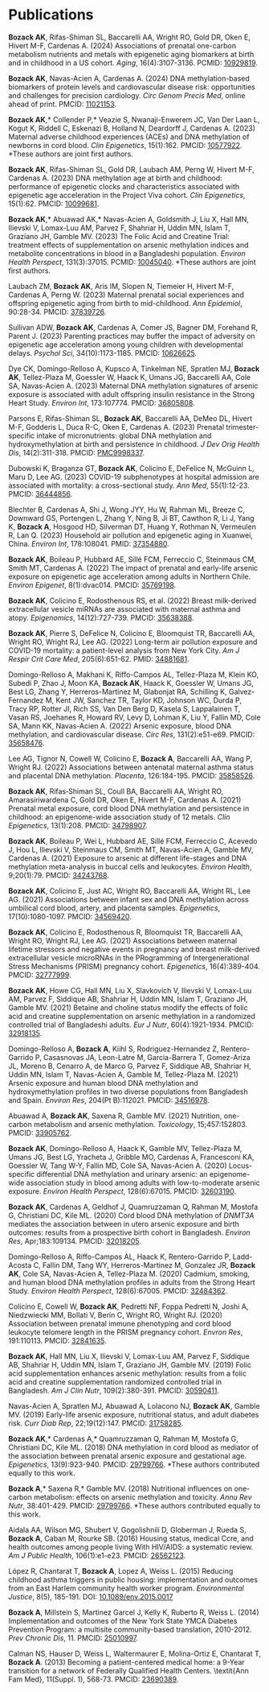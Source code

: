 # Publications

**Bozack AK**, Rifas-Shiman SL, Baccarelli AA, Wright RO, Gold DR, Oken E, Hivert M-F, Cardenas A. (2024) Associations of prenatal one-carbon metabolism nutrients and metals with epigenetic aging biomarkers at birth and in childhood in a US cohort. *Aging*, 16(4):3107-3136. PCMID: [10929819](https://www.ncbi.nlm.nih.gov/pmc/articles/PMC10929819/).

**Bozack AK**, Navas-Acien A, Cardenas A. (2024) DNA methylation-based biomarkers of protein levels and cardiovascular disease risk: opportunities and challenges for precision cardiology. *Circ Genom Precis Med*, online ahead of print. PMCID: [11021153](https://pubmed.ncbi.nlm.nih.gov/38348680/). 

**Bozack AK**,* Collender P,* Veazie S, Nwanaji-Enwerem JC, Van Der Laan L, Kogut K, Riddell C, Eskenazi B, Holland N, Deardorff J, Cardenas A. (2023) Maternal adverse childhood experiences (ACEs) and DNA methylation of newborns in cord blood. *Clin Epigenetics*, 15(1):162. PMCID: [10577922](https://www.ncbi.nlm.nih.gov/pmc/articles/PMC10577922/). *These authors are joint first authors.

**Bozack AK**, Rifas-Shiman SL, Gold DR, Laubach AM, Perng W, Hivert M-F, Cardenas A. (2023) DNA methylation age at birth and childhood: performance of epigenetic clocks and characteristics associated with epigenetic age acceleration in the Project Viva cohort. *Clin Epigenetics*, 15(1):62. PMCID: [10099681](https://www.ncbi.nlm.nih.gov/pmc/articles/PMC10099681/).

 **Bozack AK**,* Abuawad AK,* Navas-Acien A, Goldsmith J, Liu X, Hall MN, Ilievski V, Lomax-Luu AM, Parvez F, Shahriar H, Uddin MN, Islam T, Graziano JH, Gamble MV. (2023) The Folic Acid and Creatine Trial: treatment effects of supplementation on arsenic methylation indices and metabolite concentrations in blood in a Bangladeshi population. *Environ Health Perspect*, 131(3):37015. PCMID: [10045040](http://www.ncbi.nlm.nih.gov/pmc/articles/pmc10045040/). *These authors are joint first authors.

Laubach ZM, **Bozack AK**, Aris IM, Slopen N, Tiemeier H, Hivert M-F, Cardenas A, Perng W. (2023) Maternal prenatal social experiences and offspring epigenetic aging from birth to mid-childhood. *Ann Epidemiol*, 90:28-34. PMCID: [37839726](http://www.ncbi.nlm.nih.gov/pmc/articles/pmc10842218/).
    
Sullivan ADW, **Bozack AK**, Cardenas A, Comer JS, Bagner DM, Forehand R, Parent J. (2023) Parenting practices may buffer the impact of adversity on epigenetic age acceleration among young children with developmental delays. *Psychol Sci*, 34(10):1173-1185. PMCID: [10626625](https://pubmed.ncbi.nlm.nih.gov/37733001/).

Dye CK, Domingo-Relloso A, Kupsco A, Tinkelman NE, Spratlen MJ, **Bozack AK**, Tellez-Plaza M, Goessler W, Haack K, Umans JG, Baccarelli AA, Cole SA, Navas-Acien A. (2023) Maternal DNA methylation signatures of arsenic exposure is associated with adult offspring insulin resistance in the Strong Heart Study. *Environ Int*, 173:107774. PMCID: [36805808](http://www.ncbi.nlm.nih.gov/pmc/articles/pmc10166110/).

Parsons E, Rifas-Shiman SL, **Bozack AK**, Baccarelli AA, DeMeo DL, Hivert M-F, Godderis L, Duca R-C, Oken E, Cardenas A. (2023) Prenatal trimester-specific intake of micronutrients: global DNA methylation and hydroxymethylation at birth and persistence in childhood. *J Dev Orig Health Dis*, 14(2):311-318. PMCID: [PMC9998337](http://www.ncbi.nlm.nih.gov/pmc/articles/pmc9998337/).

Dubowski K, Braganza GT, **Bozack AK**, Colicino E, DeFelice N, McGuinn L, Maru D, Lee AG. (2023) COVID-19 subphenotypes at hospital admission are associated with mortality: a cross-sectional study. *Ann Med*, 55(1):12-23. PMCID: [36444856](http://www.ncbi.nlm.nih.gov/pmc/articles/pmc10795648/).

Blechter B, Cardenas A, Shi J, Wong JYY, Hu W, Rahman ML, Breeze C, Downward GS, Portengen L, Zhang Y, Ning B, Ji BT, Cawthon R, Li J, Yang K, **Bozack A**, Hosgood HD, Silverman DT, Huang Y, Rothman N, Vermeulen R, Lan Q. (2023) Household air pollution and epigenetic aging in Xuanwei, China. *Environ Int*, 178:108041. PMID: [37354880](https://pubmed.ncbi.nlm.nih.gov/37354880/).
    
**Bozack AK**, Boileau P, Hubbard AE, Sillé FCM, Ferreccio C, Steinmaus CM, Smith MT, Cardenas A. (2022) The impact of prenatal and early-life arsenic exposure on epigenetic age acceleration among adults in Northern Chile. *Environ Epigenet*, 8(1):dvac014. PMCID: [35769198](http://www.ncbi.nlm.nih.gov/pmc/articles/pmc9235373/).
    
**Bozack AK**, Colicino E, Rodosthenous RS, et al. (2022) Breast milk-derived extracellular vesicle miRNAs are associated with maternal asthma and atopy. *Epigenomics*, 14(12):727-739. PMCID: [35638388](http://www.ncbi.nlm.nih.gov/pmc/articles/pmc9280402/).

**Bozack AK**, Pierre S, DeFelice N, Colicino E, Bloomquist TR, Baccarelli AA, Wright RO, Wright RJ, Lee AG. (2022) Long-term air pollution exposure and COVID-19 mortality: a patient-level analysis from New York City. *Am J Respir Crit Care Med*, 205(6):651-62. PMID: [34881681](https://pubmed.ncbi.nlm.nih.gov/34881681/).

Domingo-Relloso A, Makhani K, Riffo-Campos AL, Tellez-Plaza M, Klein KO, Subedi P, Zhao J, Moon KA, **Bozack AK**, Haack K, Goessler W, Umans JG, Best LG, Zhang Y, Herreros-Martinez M, Glabonjat RA, Schilling K, Galvez-Fernandez M, Kent JW, Sanchez TR, Taylor KD, Johnson WC, Durda P, Tracy RP, Rotter JI, Rich SS, Van Den Berg D, Kasela S, Lappalainen T, Vasan RS, Joehanes R, Howard RV, Levy D, Lohman K, Liu Y, Fallin MD, Cole SA, Mann KK, Navas-Acien A. (2022) Arsenic exposure, blood DNA methylation, and cardiovascular disease. *Circ Res*, 131(2):e51-e69. PMCID: [35658476](http://www.ncbi.nlm.nih.gov/pmc/articles/pmc10203287/).
    
Lee AG, Tignor N, Cowell W, Colicino E, **Bozack A**, Baccarelli AA, Wang P, Wright RJ. (2022) Associations between antenatal maternal asthma status and placental DNA methylation. *Placenta*, 126:184-195. PMCID: [35858526](http://www.ncbi.nlm.nih.gov/pmc/articles/pmc9679966/).

**Bozack AK**, Rifas‑Shiman SL, Coull BA, Baccarelli AA, Wright RO, Amarasiriwardena C, Gold DR, Oken E, Hivert M-F, Cardenas A. (2021) Prenatal metal exposure, cord blood DNA methylation and persistence in childhood: an epigenome-wide association study of 12 metals. *Clin Epigenetics*, 13(1):208. PMCID: [34798907](http://www.ncbi.nlm.nih.gov/pmc/articles/pmc8605513/). 

**Bozack AK**, Boileau P, Wei L, Hubbard AE, Sillé FCM, Ferreccio C, Acevedo J, Hou L, Ilievski V, Steinmaus CM, Smith MT, Navas-Acien A, Gamble MV, Cardenas A. (2021) Exposure to arsenic at different life-stages and DNA methylation meta-analysis in buccal cells and leukocytes. *Environ Health*, 9;20(1):79. PMCID: [34243768](http://www.ncbi.nlm.nih.gov/pmc/articles/pmc8272372/).  

**Bozack AK**, Colicino E, Just AC, Wright RO, Baccarelli AA, Wright RL, Lee AG. (2021) Associations between infant sex and DNA methylation across umbilical cord blood, artery, and placenta samples. *Epigenetics*, 17(10):1080-1097. PMCID: [34569420](http://www.ncbi.nlm.nih.gov/pmc/articles/pmc9542631/).
                    
**Bozack AK**, Colicino E, Rodosthenous R, Bloomquist TR, Baccarelli AA, Wright RO, Wright RJ, Lee AG. (2021) Associations between maternal lifetime stressors and negative events in pregnancy and breast milk-derived extracellular vesicle microRNAs in the PRogramming of Intergenerational Stress Mechanisms (PRISM) pregnancy cohort. *Epigenetics*, 16(4):389-404. PMCID: [32777999](http://www.ncbi.nlm.nih.gov/pmc/articles/pmc7996083/).

**Bozack AK**, Howe CG, Hall MN, Liu X, Slavkovich V, Ilievski V, Lomax-Luu AM, Parvez F, Siddique AB, Shahriar H, Uddin MN, Islam T, Graziano JH, Gamble MV. (2021) Betaine and choline status modify the effects of folic acid and creatine supplementation on arsenic methylation in a randomized controlled trial of Bangladeshi adults. *Eur J Nutr*, 60(4):1921-1934. PMCID: [32918135](http://www.ncbi.nlm.nih.gov/pmc/articles/pmc7947037/). 

Domingo-Relloso A, **Bozack A**, Kiihl S, Rodriguez-Hernandez Z, Rentero-Garrido P, Casasnovas JA, Leon-Latre M, Garcia-Barrera T, Gomez-Ariza JL, Moreno B, Cenarro A, de Marco G, Parvez F, Siddique AB, Shahriar H, Uddin MN, Islam T, Navas-Acien A, Gamble M, Tellez-Plaza M. (2021) Arsenic exposure and human blood DNA methylation and hydroxymethylation profiles in two diverse populations from Bangladesh and Spain. *Environ Res*, 204(Pt B):112021. PMCID: [34516978](http://www.ncbi.nlm.nih.gov/pmc/articles/pmc8734953/).   

Abuawad A, **Bozack AK**, Saxena R, Gamble MV. (2021) Nutrition, one-carbon metabolism and arsenic methylation. *Toxicology*, 15;457:152803. PMCID: [33905762](http://www.ncbi.nlm.nih.gov/pmc/articles/pmc8349595/).   

**Bozack AK**, Domingo-Relloso A, Haack K, Gamble MV, Tellez-Plaza M, Umans JG, Best LG, Yracheta J, Gribble MO, Cardenas A, Francesconi KA, Goessler W, Tang W-Y, Fallin MD, Cole SA, Navas-Acien A. (2020) Locus-specific differential DNA methylation and urinary arsenic: an epigenome-wide association study in blood among adults with low-to-moderate arsenic exposure. *Environ Health Perspect*, 128(6):67015. PMCID: [32603190](http://www.ncbi.nlm.nih.gov/pmc/articles/pmc7534587/).
        
**Bozack AK**, Cardenas A, Geldhof J, Quamruzzaman Q, Rahman M, Mostofa G, Christiani DC, Kile ML. (2020) Cord blood DNA methylation of *DNMT3A* mediates the association between in utero arsenic exposure and birth outcomes: results from a prospective birth cohort in Bangladesh. *Environ Res*, Apr;183:109134. PMCID: [32018205](http://www.ncbi.nlm.nih.gov/pmc/articles/pmc7167334/).

Domingo-Relloso A, Riffo-Campos AL, Haack K, Rentero-Garrido P, Ladd-Acosta C, Fallin DM, Tang WY, Herreros-Martinez M, Gonzalez JR, **Bozack AK**, Cole SA, Navas-Acien A, Tellez-Plaza M. (2020) Cadmium, smoking, and human blood DNA methylation profiles in adults from the Strong Heart Study. *Environ Health Perspect*, 128(6):67005. PMCID: [32484362](http://www.ncbi.nlm.nih.gov/pmc/articles/pmc7265996/).

Colicino E, Cowell W, **Bozack AK**, Pedretti NF, Foppa Pedretti N, Joshi A, Niedzwiecki MM, Bollati V, Berin C, Wright RO, Wright RJ. (2020) Association between prenatal immune phenotyping and cord blood leukocyte telomere length in the PRISM pregnancy cohort. *Envron Res*, 191:110113. PMCID: [32841635](http://www.ncbi.nlm.nih.gov/pmc/articles/pmc7883408/).
    
**Bozack AK**, Hall MN, Liu X, Ilievski V, Lomax-Luu AM, Parvez F, Siddique AB, Shahriar H, Uddin MN, Islam T, Graziano JH, Gamble MV. (2019) Folic acid supplementation enhances arsenic methylation: results from a folic acid and creatine supplementation randomized controlled trial in Bangladesh. *Am J Clin Nutr*, 109(2):380-391. PMCID: [30590411](http://www.ncbi.nlm.nih.gov/pmc/articles/pmc6367980/).

Navas-Acien A, Spratlen MJ, Abuawad A, LoIacono NJ, **Bozack AK**, Gamble MV. (2019) Early-life arsenic exposure, nutritional status, and adult diabetes risk. *Curr Diab Rep*, 22;19(12):147. PMCID: [31758285](http://www.ncbi.nlm.nih.gov/pmc/articles/pmc7004311/).

**Bozack AK**,* Cardenas A,* Quamruzzaman Q, Rahman M, Mostofa G, Christiani DC, Kile ML. (2018) DNA methylation in cord blood as mediator of the association between prenatal arsenic exposure and gestational age. *Epigenetics*, 13(9):923-940.  PMCID: [29799766](http://www.ncbi.nlm.nih.gov/pmc/articles/pmc6284783/). *These authors contributed equally to this work.
    
**Bozack A**,* Saxena R,* Gamble MV. (2018) Nutritional influences on one-carbon metabolism: effects on arsenic methylation and toxicity. *Annu Rev Nutr*, 38:401-429. PMCID: [29799766](http://www.ncbi.nlm.nih.gov/pmc/articles/pmc6441546/). *These authors contributed equally to this work.
    
Aidala AA, Wilson MG, Shubert V, Gogolishnili D, Globerman J, Rueda S, **Bozack A**, Caban M, Rourke SB. (2016) Housing status, medical Ccre, and health outcomes among people living With HIV/AIDS: a systematic review. *Am J Public Health*, 106(1):e1-e23. PMCID: [26562123](http://www.ncbi.nlm.nih.gov/pmc/articles/pmc4695926/).

López R, Chantarat T, **Bozack A**, Lopez A, Weiss L. (2015) Reducing childhood asthma triggers in public housing: implementation and outcomes from an East Harlem community health worker program. *Environmental Justice*, 8(5), 185-191. DOI: [10.1089/env.2015.0017](https://doi.org/10.1089/env.2015.0017)

 **Bozack A**, Millstein S, Martinez Garcel J, Kelly K, Ruberto R, Weiss L. (2014) Implementation and outcomes of the New York State YMCA Diabetes Prevention Program: a multisite community-based translation, 2010-2012. *Prev Chronic Dis*, 11. PMCID: [25010997](http://www.ncbi.nlm.nih.gov/pmc/articles/pmc4094004/).
    
Calman NS, Hauser D, Weiss L, Waltermaurer E, Molina-Ortiz E, Chantarat T,  **Bozack A**. (2013) Becoming a patient-centered medical home: a 9-Year transition for a network of Federally Qualified Health Centers. \textit{Ann Fam Med}, 11(Suppl. 1), 568-73. PMCID: [23690389](http://www.ncbi.nlm.nih.gov/pmc/articles/pmc3707249/).


